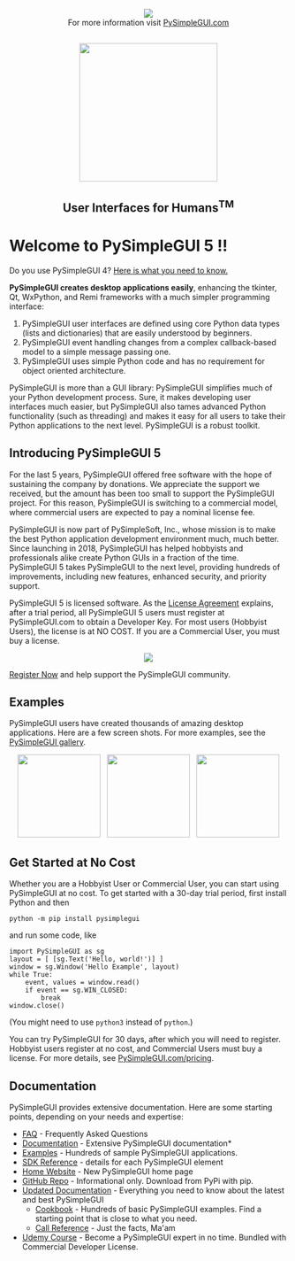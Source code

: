 <p align="center">
    <img src="https://pysimplegui.net/images/big_news_emoji.png">
    <br>
    For more information visit <a href="https://home.PySimpleGUI.com">PySimpleGUI.com</a>
</p>



##

<p align="center">
    <img height="250" src="https://pysimplegui.net/images/logos/Logo_Full_Transparent_Cropped.png">
    <h2 align="center">User Interfaces for Humans<sup>TM</sup></h2>
</p>

# Welcome to PySimpleGUI 5 !!

Do you use PySimpleGUI 4? [Here is what you need to know.](https://docs.pysimplegui.com/en/latest/readme/sunset/)

**PySimpleGUI creates desktop applications easily**, enhancing the tkinter, Qt, WxPython, and Remi frameworks with a much simpler programming interface:

1. PySimpleGUI user interfaces are defined using core Python data types (lists and dictionaries) that are easily understood by beginners.
2. PySimpleGUI event handling changes from a complex callback-based model to a simple message passing one.
3. PySimpleGUI uses simple Python code and has no requirement for object oriented architecture.

PySimpleGUI is more than a GUI library: PySimpleGUI simplifies much of your Python development process. Sure, it makes developing user interfaces much easier, but PySimpleGUI also tames advanced Python functionality (such as threading) and makes it easy for all users to take their Python applications to the next level. PySimpleGUI is a robust toolkit.

## Introducing PySimpleGUI 5

For the last 5 years, PySimpleGUI offered free software with the hope of sustaining the
company by donations. We appreciate the support we received, but the amount has been too
small to support the PySimpleGUI project. For this reason, PySimpleGUI is switching to a
commercial model, where commercial users are expected to pay a nominal license fee.


PySimpleGUI is now part of PySimpleSoft, Inc., whose mission is to make the best Python
application development environment much, much better. Since launching in 2018, PySimpleGUI
has helped hobbyists and professionals alike create Python GUIs in a fraction of the time.
PySimpleGUI 5 takes PySimpleGUI to the next level, providing hundreds of improvements,
including new features, enhanced security, and priority support.


PySimpleGUI 5 is licensed software. As the [License Agreement](LICENSE.txt) explains, after a trial
period, all PySimpleGUI 5 users must register at PySimpleGUI.com to obtain a Developer Key.
For most users (Hobbyist Users), the license is at NO COST. If you are a Commercial User, you must buy a license.

<p align="center">
    <img src="https://github.com/PySimpleGUI/PySimpleGUI/assets/65144/41a3f81c-9ea2-4e18-aaa9-267cf4ad9aa5">
</p>

[Register Now](https://pricing.PySimpleGUI.com) and help support the PySimpleGUI community.

## Examples

PySimpleGUI users have created thousands of amazing desktop applications. Here are a few screen shots. For more examples, see the [PySimpleGUI gallery](https://gallery.PySimpleGUI.com/).

<p align="center">
    <img height="150" src="https://github.com/PySimpleGUI/PSG5/assets/65144/c80eeaed-1029-4e22-83f9-c46fcc6916e6" />
    &nbsp;
    <img height="150" src="https://github.com/PySimpleGUI/PSG5/assets/65144/dea22a36-b330-4160-96f7-3c7fcb968977" />
    &nbsp;
    <img height="150" src="https://github.com/PySimpleGUI/PSG5/assets/65144/a9e30456-87aa-4174-90c2-c062f5cf84b9" />
</p>

## Get Started at No Cost

Whether you are a Hobbyist User or Commercial User, you can start using PySimpleGUI at no cost.
To get started with a 30-day trial period, first install Python and then

    python -m pip install pysimplegui

and run some code, like

    import PySimpleGUI as sg
    layout = [ [sg.Text('Hello, world!')] ]
    window = sg.Window('Hello Example', layout)
    while True:
        event, values = window.read()
        if event == sg.WIN_CLOSED:
            break
    window.close()

(You might need to use `python3` instead of `python`.)

You can try PySimpleGUI for 30 days, after which you will need to register. Hobbyist users register at no cost, and Commercial Users must buy a license. For more details, see [PySimpleGUI.com/pricing](https://pricing.PySimpleGUI.com).

## Documentation

PySimpleGUI provides extensive documentation. Here are some starting points, depending on your needs and expertise:


* [FAQ](https://faq.pysimplegui.com/) - Frequently Asked Questions
* [Documentation](https://docs.pysimplegui.com/) - Extensive PySimpleGUI documentation*
* [Examples](https://examples.pysimplegui.com/) - Hundreds of sample PySimpleGUI applications.
* [SDK Reference](https://sdk.pysimplegui.com/) - details for each PySimpleGUI element
* [Home Website](https://PySimpleGUI.com) - New PySimpleGUI home page
* [GitHub Repo](https://github.PySimpleGUI.com) - Informational only. Download from PyPi with pip.
* [Updated Documentation](https://docs.PySimpleGUI.com) - Everything you need to know about the latest and best PySimpleGUI
	* [Cookbook](https://cookbook.PySimpleGUI.com) - Hundreds of basic PySimpleGUI examples. Find a starting point that is close to what you need.
	* [Call Reference](https://cookbook.PySimpleGUI.com) - Just the facts, Ma'am
* [Udemy Course](https://udemy.PySimpleGUI.com) - Become a PySimpleGUI expert in no time. Bundled with Commercial Developer License.

